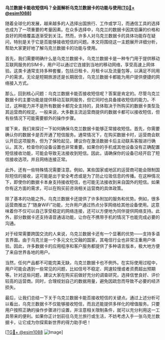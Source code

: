 **乌兰数据卡能收短信吗？全面解析乌克兰数据卡的功能与使用[[TG💪+ @esim1088](https://t.me/s/esim1088)]**

随着全球化的发展，越来越多的人选择出国旅行、工作或学习，而通信工具的选择也成为了一项重要的考量因素。在众多选择中，乌克兰的数据卡因其低廉的价格和良好的网络覆盖逐渐受到关注。然而，许多人对乌克兰数据卡的具体功能存在疑问，特别是关于它是否能够接收短信的问题。本文将围绕这一主题展开详细分析，帮助大家更好地了解乌克兰数据卡的功能与使用。

首先，我们需要明确什么是乌克兰数据卡。乌克兰数据卡是一种专门用于提供移动互联网服务的SIM卡，用户可以通过它连接到当地的移动网络，享受高速上网体验。这类卡通常支持多种套餐，包括日租卡、月租卡以及流量包等，以满足不同用户的需求。无论是短期旅游还是长期居住，乌克兰数据卡都能为用户提供便捷的网络接入方式。

那么，回到核心问题：乌克兰数据卡能否接收短信呢？答案是肯定的。尽管乌克兰数据卡的主要功能是提供移动互联网服务，但它同时也具备接收短信的能力。不过，这种能力并不是所有数据卡都完全支持的，具体取决于所购买的数据卡类型及其运营商的规定。一般来说，大多数主流运营商提供的数据卡都可以接收短信，但有些情况下可能需要额外的操作步骤。

接下来，我们来探讨一下如何确保乌克兰数据卡能够正常接收短信。首先，你需要确认你的数据卡是否开通了短信服务。通常情况下，在购买数据卡时，运营商会默认开启这项服务，但为了保险起见，建议你在激活数据卡后主动联系客服进行确认。其次，检查你的设备设置也非常重要。如果你的手机或其他设备没有正确配置短信接收功能，可能会导致无法接收到短信。因此，请确保你的设备已经开启了短信接收选项，并且网络连接正常。

此外，还有一些特殊情况需要注意。例如，某些国家或地区的运营商可能会限制国际短信的接收，这可能是出于安全考虑或是为了防止垃圾信息的传播。在这种情况下，即使你的数据卡本身支持接收短信，也可能无法接收到来自国外的短信。如果你有这方面的需求，可以在购买前咨询相关运营商的具体政策。

除了基本的功能之外，乌克兰数据卡还提供了许多附加的服务和优势。例如，很多运营商推出了“随身WiFi”功能，允许用户通过热点分享网络给其他设备使用。这意味着你不仅可以自己享受稳定的网络连接，还可以方便地为同伴提供网络支持。此外，部分数据卡还支持语音通话功能，让你在不携带手机的情况下也能完成必要的沟通。

对于经常需要跨国交流的人来说，乌克兰数据卡还有一个显著的优势——支持多语言界面。由于乌克兰是一个多元文化交融的国家，其电信行业也非常注重用户体验。因此，许多数据卡的应用程序和客户服务都提供了多种语言版本，极大地方便了来自世界各地的用户。

当然，任何产品都不可能完美无缺，乌克兰数据卡也不例外。在实际使用过程中，用户可能会遇到一些常见的问题，比如信号不稳定、网速较慢或者资费超出预期等。针对这些问题，建议大家在购买前做好充分的调查研究，选择信誉良好、评价较高的运营商。同时，合理规划自己的数据用量，避免因疏忽而导致不必要的经济损失。

最后，让我们总结一下关于乌克兰数据卡能否接收短信的关键点。通过上述分析可以看出，乌克兰数据卡不仅能够接收短信，而且还能提供多样化的增值服务。只要用户按照正确的操作步骤进行设置，并注意相关限制条件，就可以充分利用这一工具带来的便利。如果你正计划前往乌克兰旅行或生活，不妨考虑入手一张乌克兰数据卡，让它成为你探索新世界的得力助手吧！

[[TG💪+ @esim1088](https://t.me/s/esim1088) ![Image](https://i.postimg.cc/4NQfJmqS/Snipaste-2025-05-13-00-14-12.png)]